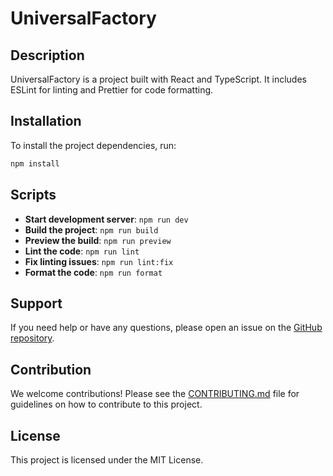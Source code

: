 # UniversalFactory

## Description
UniversalFactory is a project built with React and TypeScript. It includes ESLint for linting and Prettier for code formatting.

## Installation
To install the project dependencies, run:
```bash
npm install
```

## Scripts
- **Start development server**: `npm run dev`
- **Build the project**: `npm run build`
- **Preview the build**: `npm run preview`
- **Lint the code**: `npm run lint`
- **Fix linting issues**: `npm run lint:fix`
- **Format the code**: `npm run format`

## Support
If you need help or have any questions, please open an issue on the [GitHub repository](https://github.com/sandevistan14/UniversalFactory).

## Contribution
We welcome contributions! Please see the [CONTRIBUTING.md](CONTRIBUTING.md) file for guidelines on how to contribute to this project.

## License
This project is licensed under the MIT License.